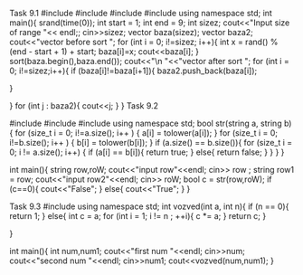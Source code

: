 Task 9.1
#include<iostream>
#include<vector>
#include<ctime>
#include<algorithm>
using namespace std;
int main(){
    srand(time(0));
    int start = 1;
    int end = 9;
    int sizez;
    cout<<"Input size of range "<< endl;;
    cin>>sizez;
    vector<int> baza(sizez);
    vector<int> baza2; 
    cout<<"vector before sort ";
    for (int i = 0; i!=sizez; i++){
        int x = rand() % (end - start + 1) + start;
        baza[i]=x;
        cout<<baza[i];
    }
    sort(baza.begin(),baza.end());
    cout<<"\n "<<"vector after sort ";
    for (int i = 0; i!=sizez;i++){
            if (baza[i]!=baza[i+1]){
            baza2.push_back(baza[i]);
                
}
            
  }
    for (int j : baza2){
        cout<<j;
    }
}
Task 9.2

#include <cstring>
#include<iostream>
#include<cctype>
using namespace std;
bool str(string a, string b){
    for (size_t i = 0; i!=a.size(); i++ ) { 
        a[i] = tolower(a[i]);
    }
    for (size_t i = 0; i!=b.size(); i++ ) { 
        b[i] = tolower(b[i]);
    }
    if (a.size() == b.size()){
    for (size_t i = 0; i != a.size(); i++) {
        if (a[i] == b[i]){
             return true;
        }
        else{
            return false;
        }
    }
    }
}

int main(){
    string row,roW;
    cout<<"input row"<<endl;
    cin>> row ;
    string row1 = row;
    cout<<"input row2"<<endl;
    cin>> roW;
    bool c = str(row,roW);
    if (c==0){
        cout<<"False";
    }
    else{
        cout<<"True";
    }
}

Task 9.3
#include<iostream>
using namespace std;
int vozved(int a, int n){
    if (n == 0){
        return 1;
    }
    else{
        int c = a;
    for (int i = 1; i != n ; ++i){
        c *= a;
    }
    return c;
}
    
}


int main(){
    int num,num1;
    cout<<"first num "<<endl;
    cin>>num;
    cout<<"second num "<<endl;
    cin>>num1;
    cout<<vozved(num,num1);
}
